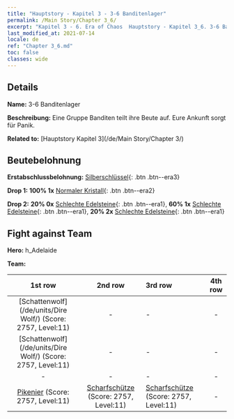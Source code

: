 ```yaml
---
title: "Hauptstory - Kapitel 3 - 3-6 Banditenlager"
permalink: /Main Story/Chapter 3_6/
excerpt: "Kapitel 3 - 6. Era of Chaos  Hauptstory - Kapitel 3_6. 3-6 Banditenlager"
last_modified_at: 2021-07-14
locale: de
ref: "Chapter 3_6.md"
toc: false
classes: wide
---
```


## Details

 **Name:** 3-6 Banditenlager

 **Beschreibung:** Eine Gruppe Banditen teilt ihre Beute auf. Eure Ankunft sorgt für Panik.

 **Related to:** [Hauptstory Kapitel 3](/de/Main Story/Chapter 3/)

## Beutebelohnung

 **Erstabschlussbelohnung:** [Silberschlüssel](/ItemsDE/con_693/){: .btn .btn--era3}

 **Drop 1:** **100% 1x** [Normaler Kristall](/ItemsDE/mat_11/){: .btn .btn--era2}

 **Drop 2:** **20% 0x** [Schlechte Edelsteine](/ItemsDE/mat_4/){: .btn .btn--era1}, **60% 1x** [Schlechte Edelsteine](/ItemsDE/mat_4/){: .btn .btn--era1}, **20% 2x** [Schlechte Edelsteine](/ItemsDE/mat_4/){: .btn .btn--era1}


## Fight against Team
 **Hero:** h_Adelaide

 **Team:**


  | 1st row | 2nd row | 3rd row | 4th row |
  |:----:|:----:|:----|:----:|
  | [Schattenwolf](/de/units/Dire Wolf/) (Score: 2757, Level:11)  | - | - | - |
  | [Schattenwolf](/de/units/Dire Wolf/) (Score: 2757, Level:11)  | - | - | - |
  | - | - | - | - |
  | [Pikenier](/de/units/Pikeman/) (Score: 2757, Level:11)  | [Scharfschütze](/de/units/Marksman/) (Score: 2757, Level:11)  | [Scharfschütze](/de/units/Marksman/) (Score: 2757, Level:11)  | - |


